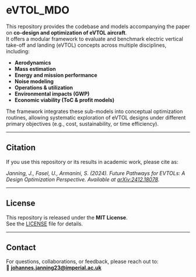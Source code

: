 # eVTOL_MDO

This repository provides the codebase and models accompanying the paper on **co-design and optimization of eVTOL aircraft**.  
It offers a modular framework to evaluate and benchmark electric vertical take-off and landing (eVTOL) concepts across
multiple disciplines, including:

- **Aerodynamics**
- **Mass estimation**
- **Energy and mission performance**
- **Noise modeling**
- **Operations & utilization**
- **Environmental impacts (GWP)**
- **Economic viability (ToC & profit models)**

The framework integrates these sub-models into conceptual optimization routines, allowing systematic exploration of eVTOL designs 
under different primary objectives (e.g., cost, sustainability, or time efficiency).  

---

## Citation

If you use this repository or its results in academic work, please cite as:

*Janning, J., Fasel, U., Armanini, S. (2024). Future Pathways for EVTOLs: A Design Optimization Perspective. Available at [arXiv:2412.18078](https://arxiv.org/abs/2412.18078).*  

---

## License

This repository is released under the **MIT License**.  
See the [LICENSE](LICENSE) file for details.

---

## Contact

For questions, collaborations, or feedback, please reach out to:  
📧 **johannes.janning23@imperial.ac.uk**
